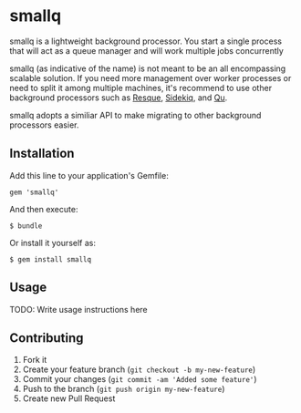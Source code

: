 # smallq

smallq is a lightweight background processor. You start a single process that will act as a queue manager and will work multiple jobs concurrently

smallq (as indicative of the name) is not meant to be an all encompassing scalable solution. If you need more management over worker processes or need to split it among multiple machines, it's recommend to use other background processors such as [Resque](https://github.com/defunkt/resque), [Sidekiq](https://github.com/mperham/sidekiq), and [Qu](https://github.com/bkeepers/qu).

smallq adopts a similiar API to make migrating to other background processors easier.

## Installation

Add this line to your application's Gemfile:

    gem 'smallq'

And then execute:

    $ bundle

Or install it yourself as:

    $ gem install smallq

## Usage

TODO: Write usage instructions here

## Contributing

1. Fork it
2. Create your feature branch (`git checkout -b my-new-feature`)
3. Commit your changes (`git commit -am 'Added some feature'`)
4. Push to the branch (`git push origin my-new-feature`)
5. Create new Pull Request
